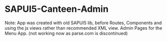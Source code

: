 # SAPUI5-Canteen-Admin
Note:  App was created with old SAPUI5 lib, before Routes, Components and using the js views rather than recommended XML view.
Admin Pages for the Menu App.  (not working now as parse.com is discontinued)
